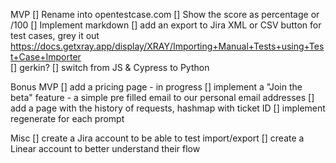 MVP
[] Rename into opentestcase.com
[] Show the score as percentage or /100
[] Implement markdown
[] add an export to Jira XML or CSV button for test cases, grey it out
    https://docs.getxray.app/display/XRAY/Importing+Manual+Tests+using+Test+Case+Importer       
[] gerkin?
[] switch from JS & Cypress to Python

Bonus MVP
[] add a pricing page - in progress
[] implement a "Join the beta" feature - a simple pre filled email to our personal email addresses
[] add a page with the history of requests, hashmap with ticket ID
[] implement regenerate for each prompt

Misc 
[] create a Jira account to be able to test import/export
[] create a Linear account to better understand their flow